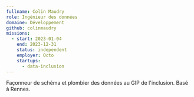```yaml
---
fullname: Colin Maudry
role: Ingénieur des données
domaine: Développement
github: colinmaudry
missions:
  - start: 2023-01-04
    end: 2023-12-31
    status: independent
    employer: Octo
    startups:
      - data-inclusion
---
```

Façonneur de schéma et plombier des données au GIP de l'inclusion. Basé à Rennes.